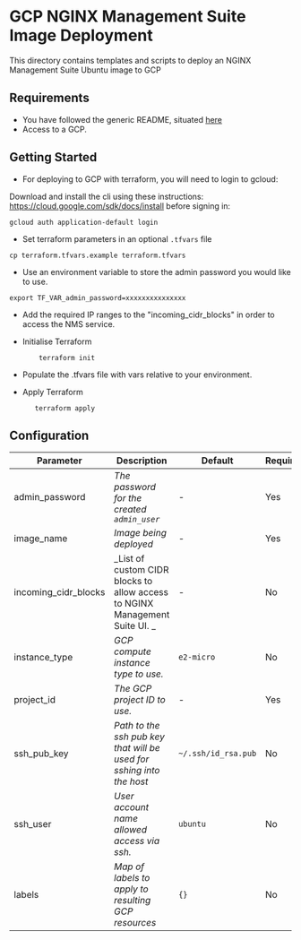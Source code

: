 # GCP NGINX Management Suite Image Deployment

This directory contains templates and scripts to deploy an NGINX Management Suite Ubuntu image to GCP

## Requirements

- You have followed the generic README, situated [here](../../../README.md)
- Access to a GCP.

## Getting Started

- For deploying to GCP with terraform, you will need to login to gcloud:

Download and install the cli using these instructions: https://cloud.google.com/sdk/docs/install before signing in:

```shell
gcloud auth application-default login
```

- Set terraform parameters in an optional `.tfvars` file

```shell
cp terraform.tfvars.example terraform.tfvars
```

- Use an environment variable to store the admin password you would like to use.

```
export TF_VAR_admin_password=xxxxxxxxxxxxxxx
```

- Add the required IP ranges to the "incoming_cidr_blocks" in order to access the NMS service.

- Initialise Terraform

  ```shell
      terraform init
  ```

- Populate the .tfvars file with vars relative to your environment.

- Apply Terraform

  ```shell
     terraform apply
  ```

## Configuration

| Parameter            | Description                                                                 | Default             | Required |
| -------------------- | --------------------------------------------------------------------------- | ------------------- | -------- |
| admin_password       | _The password for the created `admin_user`_                                 | -                   | Yes      |
| image_name           | _Image being deployed_                                                      | -                   | Yes      |
| incoming_cidr_blocks | _List of custom CIDR blocks to allow access to NGINX Management Suite UI. _ | -                   | No       |
| instance_type        | _GCP compute instance type to use._                                         | `e2-micro`          | No       |
| project_id           | _The GCP project ID to use._                                                | -                   | Yes      |
| ssh_pub_key          | _Path to the ssh pub key that will be used for sshing into the host_        | `~/.ssh/id_rsa.pub` | No       |
| ssh_user             | _User account name allowed access via ssh._                                 | `ubuntu`            | No       |
| labels               | _Map of labels to apply to resulting GCP resources_                         | `{}`                | No       |
